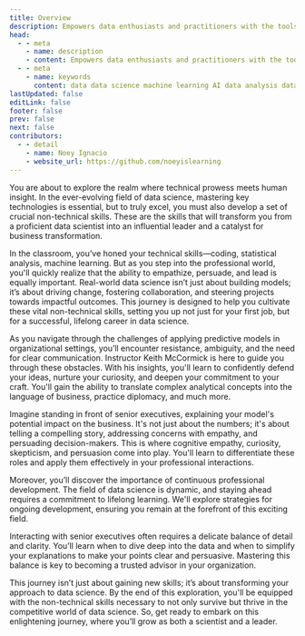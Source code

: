 ```yaml
---
title: Overview
description: Empowers data enthusiasts and practitioners with the tools and knowledge to unlock the potential of data.
head:
  - - meta
    - name: description
    - content: Empowers data enthusiasts and practitioners with the tools and knowledge to unlock the potential of data.
  - - meta
    - name: keywords
      content: data data science machine learning AI data analysis data-driven data enthusiasts data practitioners
lastUpdated: false
editLink: false
footer: false
prev: false
next: false
contributors:
  - - detail
    - name: Noey Ignacio
    - website_url: https://github.com/noeyislearning
---
```


<ImageCard 
  img_url="https://i.imgur.com/mMTrVe7.png" 
/>

You are about to explore the realm where technical prowess meets human insight. In the ever-evolving field of data science, mastering key technologies is essential, but to truly excel, you must also develop a set of crucial non-technical skills. These are the skills that will transform you from a proficient data scientist into an influential leader and a catalyst for business transformation.

In the classroom, you’ve honed your technical skills—coding, statistical analysis, machine learning. But as you step into the professional world, you'll quickly realize that the ability to empathize, persuade, and lead is equally important. Real-world data science isn’t just about building models; it’s about driving change, fostering collaboration, and steering projects towards impactful outcomes. This journey is designed to help you cultivate these vital non-technical skills, setting you up not just for your first job, but for a successful, lifelong career in data science.

As you navigate through the challenges of applying predictive models in organizational settings, you’ll encounter resistance, ambiguity, and the need for clear communication. Instructor Keith McCormick is here to guide you through these obstacles. With his insights, you'll learn to confidently defend your ideas, nurture your curiosity, and deepen your commitment to your craft. You'll gain the ability to translate complex analytical concepts into the language of business, practice diplomacy, and much more.

Imagine standing in front of senior executives, explaining your model's potential impact on the business. It's not just about the numbers; it's about telling a compelling story, addressing concerns with empathy, and persuading decision-makers. This is where cognitive empathy, curiosity, skepticism, and persuasion come into play. You'll learn to differentiate these roles and apply them effectively in your professional interactions.

Moreover, you’ll discover the importance of continuous professional development. The field of data science is dynamic, and staying ahead requires a commitment to lifelong learning. We'll explore strategies for ongoing development, ensuring you remain at the forefront of this exciting field.

Interacting with senior executives often requires a delicate balance of detail and clarity. You’ll learn when to dive deep into the data and when to simplify your explanations to make your points clear and persuasive. Mastering this balance is key to becoming a trusted advisor in your organization.

This journey isn’t just about gaining new skills; it’s about transforming your approach to data science. By the end of this exploration, you'll be equipped with the non-technical skills necessary to not only survive but thrive in the competitive world of data science. So, get ready to embark on this enlightening journey, where you’ll grow as both a scientist and a leader.
